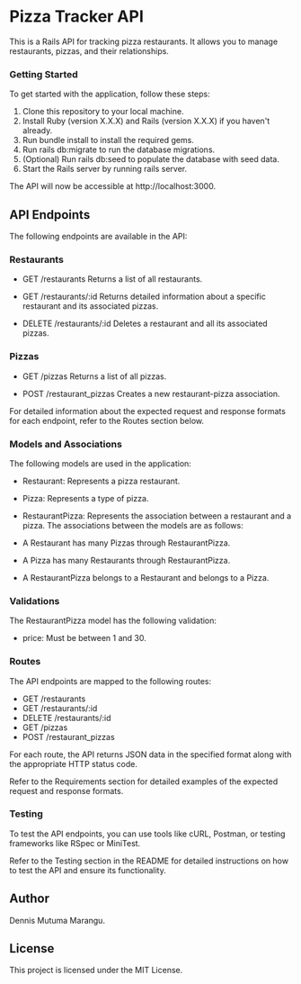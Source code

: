 # Pizza Tracker API

This is a Rails API for tracking pizza restaurants. It allows you to manage restaurants, pizzas, and their relationships.

### Getting Started

To get started with the application, follow these steps:

1. Clone this repository to your local machine.
2. Install Ruby (version X.X.X) and Rails (version X.X.X) if you haven't already.
3. Run bundle install to install the required gems.
4. Run rails db:migrate to run the database migrations.
5. (Optional) Run rails db:seed to populate the database with seed data.
6. Start the Rails server by running rails server.

The API will now be accessible at http://localhost:3000.

## API Endpoints

The following endpoints are available in the API:

### Restaurants

- GET /restaurants
Returns a list of all restaurants.

- GET /restaurants/:id
Returns detailed information about a specific restaurant and its associated pizzas.

- DELETE /restaurants/:id
Deletes a restaurant and all its associated pizzas.

### Pizzas

- GET /pizzas
Returns a list of all pizzas.

- POST /restaurant_pizzas
Creates a new restaurant-pizza association.

For detailed information about the expected request and response formats for each endpoint, refer to the Routes section below.

### Models and Associations

The following models are used in the application:

- Restaurant: Represents a pizza restaurant.
- Pizza: Represents a type of pizza.
- RestaurantPizza: Represents the association between a restaurant and a pizza.
The associations between the models are as follows:

- A Restaurant has many Pizzas through RestaurantPizza.
- A Pizza has many Restaurants through RestaurantPizza.
- A RestaurantPizza belongs to a Restaurant and belongs to a Pizza.

### Validations

The RestaurantPizza model has the following validation:

- price: Must be between 1 and 30.


### Routes

The API endpoints are mapped to the following routes:

- GET /restaurants
- GET /restaurants/:id
- DELETE /restaurants/:id
- GET /pizzas
- POST /restaurant_pizzas

For each route, the API returns JSON data in the specified format along with the appropriate HTTP status code.

Refer to the Requirements section for detailed examples of the expected request and response formats.

### Testing

To test the API endpoints, you can use tools like cURL, Postman, or testing frameworks like RSpec or MiniTest.

Refer to the Testing section in the README for detailed instructions on how to test the API and ensure its functionality.

## Author

Dennis Mutuma Marangu.


## License

This project is licensed under the MIT License.
